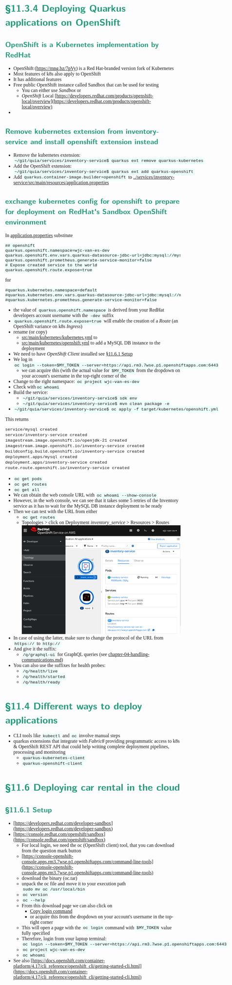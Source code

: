 <style>
body {
  font-family: "Gentium Basic", Cardo , "Linux Libertine o", "Palatino Linotype", Cambria, serif;
  font-size: 100% !important;
  padding-right: 12%;
}
code {
  padding: 0.25em;
	
  white-space: pre;
  font-family: "Tlwg mono", Consolas, "Liberation Mono", Menlo, Courier, monospace;
	
  background-color: #ECFFFA;
  //border: 1px solid #ccc;
  //border-radius: 3px;
}

kbd {
  display: inline-block;
  padding: 3px 5px;
  font-family: "Tlwg mono", Consolas, "Liberation Mono", Menlo, Courier, monospace;
  line-height: 10px;
  color: #555;
  vertical-align: middle;
  background-color: #ECFFFA;
  border: solid 1px #ccc;
  border-bottom-color: #bbb;
  border-radius: 3px;
  box-shadow: inset 0 -1px 0 #bbb;
}

h1,h2,h3,h4,h5 {
  color: #269B7D; 
  font-family: "fira sans", "Latin Modern Sans", Calibri, "Trebuchet MS", sans-serif;
}

</style>

# §11.3.4 Deploying Quarkus applications on OpenShift

## OpenShift is a Kubernetes implementation by RedHat
- OpenShift (https://mng.bz/7pVy) is a Red Hat-branded version fork of Kubernetes
- Most features of k8s also apply to OpenShift
- It has additional features
- Free public OpenShift instance called Sandbox that can be used for testing
  - You can either use _Sandbox_ or
  - _OpenShift_ Local [https://developers.redhat.com/products/openshift-local/overview](https://developers.redhat.com/products/openshift-local/overview)
- 

## Remove kubernetes extension from inventory-service and install openshift extension instead
- Remove the kubernetes extension: `~/git/quia/services/inventory-service$ quarkus ext remove quarkus-kubernetes`
- Add the OpenShift extension: `~/git/quia/services/inventory-service$ quarkus ext add quarkus-openshift`
- Add `quarkus.container-image.builder=openshift` to
  [../services/inventory-service/src/main/resources/application.properties](../services/inventory-service/src/main/resources/application.properties)

## exchange kubernetes config for openshift to prepare for deployment on RedHat's Sandbox OpenShift environment
In [application.properties](../services/inventory-service/src/main/resources/application.properties)
substitute
```properties
## openshift
quarkus.openshift.namespace=wjc-van-es-dev
quarkus.openshift.env.vars.quarkus-datasource-jdbc-url=jdbc:mysql://mysql:3306/inventory
quarkus.openshift.prometheus.generate-service-monitor=false
# Expose created service to the world
quarkus.openshift.route.expose=true
```
for
```properties
#quarkus.kubernetes.namespace=default
#quarkus.kubernetes.env.vars.quarkus-datasource-jdbc-url=jdbc:mysql://mysql:3306/inventory
#quarkus.kubernetes.prometheus.generate-service-monitor=false
```
- the value of `quarkus.openshift.namespace` is derived from your RedHat developers account username with the `-dev`
  suffix
- `quarkus.openshift.route.expose=true` will enable the creation of a _Route_ (an OpenShift variance on k8s _Ingress_)
- rename (or copy)
  - [src/main/kubernetes/kubernetes.yml](../services/inventory-service/src/main/kubernetes/kubernetes.yml) to
  - [src/main/kubernetes/openshift.yml](../services/inventory-service/src/main/kubernetes/openshift.yml)
    to add a MySQL DB instance to the deployment
- We need to have _OpenShift Client_ installed see [§11.6.1 Setup](#1161-setup)
- We log in `oc login --token=$MY_TOKEN --server=https://api.rm3.7wse.p1.openshiftapps.com:6443`
  - we can acquire this (with the actual value for `$MY_TOKEN` from the dropdown on your account's username in the
    top-right corner of the 
- Change to the right namespace: `oc project wjc-van-es-dev`
- Check with`oc whoami`
- Build the service: 
  - `~/git/quia/services/inventory-service$ sdk env`
  - `~/git/quia/services/inventory-service$ mvn clean package -e`
- `~/git/quia/services/inventory-service$ oc apply -f target/kubernetes/openshift.yml`

This returns
```bash
service/mysql created
service/inventory-service created
imagestream.image.openshift.io/openjdk-21 created
imagestream.image.openshift.io/inventory-service created
buildconfig.build.openshift.io/inventory-service created
deployment.apps/mysql created
deployment.apps/inventory-service created
route.route.openshift.io/inventory-service created
```
- `oc get pods`
- `oc get routes`
- `oc get all`
- We can obtain the web console URL with `oc whoami --show-console`
- However, in the web console, we can see that it takes some 5 retries of the Inventory service as it has to wait for
  the MySQL DB instance deployment to be ready
- Then we can test with the URL from either
  - `oc get routes`
  - Topologies > click on Deployment _inventory_service_ > Resources > Routes
    ![](images/openshift-webconsole.png)
- In case of using the latter, make sure to change the protocol of the URL from `https://` to `http://`
- And give it the suffix:
  - `/q/graphql-ui` for GraphQL queries 
    (see [chapter-04-handling-communications.md](chapter-04-handling-communications.md#452-invoking-graphql-operations-using-the-ui))
- You can also use the suffixes for health probes:
  - `/q/health/live`
  - `/q/health/started`
  - `/q/health/ready`

# §11.4 Different ways to deploy applications
- CLI tools like `kubectl` and `oc` involve manual steps
- quarkus extensions that integrate with _Fabric8_ providing programmatic access to k8s & OpenShift REST API that could
  help writing complete deployment pipelines, processing and monitoring
  - `quarkus-kubernetes-client`
  - `quarkus-openshift-client`
  

# §11.6 Deploying car rental in the cloud

## §11.6.1 Setup
- [https://developers.redhat.com/developer-sandbox](https://developers.redhat.com/developer-sandbox)
- [https://console.redhat.com/openshift/sandbox](https://console.redhat.com/openshift/sandbox)
  -  For local login, we need the oc (OpenShift client) tool, that you can download from the question mark button
  - [https://console-openshift-console.apps.rm3.7wse.p1.openshiftapps.com/command-line-tools](https://console-openshift-console.apps.rm3.7wse.p1.openshiftapps.com/command-line-tools)
  - download the binary (oc.tar)
  - unpack the oc file and move it to your execution path `sudo mv oc /usr/local/bin`
  - `oc version`
  - `oc --help`
  - From this download page we can also click on
    - [Copy login command](https://oauth-openshift.apps.rm3.7wse.p1.openshiftapps.com/oauth/token/request)
    - or acquire this from the dropdown on your account's username in the top-right corner
  - This will open a page with the `oc login` command with `$MY_TOKEN` value fully specified
  - Therefore, login from your laptop terminal:
    `oc login --token=$MY_TOKEN --server=https://api.rm3.7wse.p1.openshiftapps.com:6443`
  - `oc project wjc-van-es-dev`
  - `oc whoami`
- See also 
  [https://docs.openshift.com/container-platform/4.17/cli_reference/openshift_cli/getting-started-cli.html](https://docs.openshift.com/container-platform/4.17/cli_reference/openshift_cli/getting-started-cli.html)